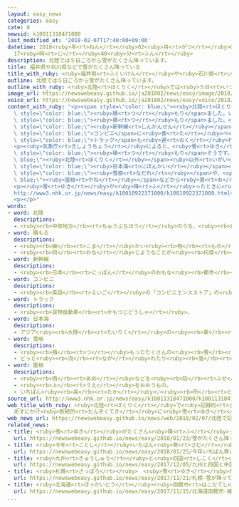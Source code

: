 ```yaml
---
layout: easy_news
categories: easy
cate: 8
newsid: k10011318471000
last_modified_at: '2018-02-07T17:40:00+09:00'
datetime: 2018<ruby>年<rt>ねん</rt></ruby>02<ruby>月<rt>がつ</rt></ruby>07<ruby>日<rt>にち</rt></ruby>
  17<ruby>時<rt>じ</rt></ruby>40<ruby>分<rt>ふん</rt></ruby>
description: 北陸では５日ごろから雪がたくさん降っています。
title: 福井県や石川県などで雪がたくさん降っている
title_with_ruby: <ruby>福井県<rt>ふくいけん</rt></ruby>や<ruby>石川県<rt>いしかわけん</rt></ruby>などで<ruby>雪<rt>ゆき</rt></ruby>がたくさん<ruby>降<rt>ふ</rt></ruby>っている
outline: 北陸では５日ごろから雪がたくさん降っています。
outline_with_ruby: <ruby>北陸<rt>ほくりく</rt></ruby>では<ruby>５日<rt>いつか</rt></ruby>ごろから<ruby>雪<rt>ゆき</rt></ruby>がたくさん<ruby>降<rt>ふ</rt></ruby>っています。
image_url: https://newswebeasy.github.io/ja201802/news/easy/image/2018/02/07/k10011318471000.jpg
voice_url: https://newswebeasy.github.io/ja201802/news/easy/voice/2018/02/07/k10011318471000.mp3
content_with_ruby: "<p><span style=\"color: blue;\"><ruby>北陸<rt>ほくりく</rt></ruby></span>では<ruby>５日<rt>いつか</rt></ruby>ごろから<ruby>雪<rt>ゆき</rt></ruby>がたくさん<ruby>降<rt>ふ</rt></ruby>っています。<ruby>福井市<rt>ふくいし</rt></ruby>では、<ruby>７日<rt>なのか</rt></ruby>の<ruby>昼<rt>ひる</rt></ruby>までに<ruby>雪<rt>ゆき</rt></ruby>が１m４０ｃｍ<span\
  \ style=\"color: blue;\"><ruby>積<rt>つ</rt></ruby>もり</span>ました。いつもの<ruby>年<rt>とし</rt></ruby>の６<ruby>倍<rt>ばい</rt></ruby>です。<ruby>金沢市<rt>かなざわし</rt></ruby>ではいつもの<ruby>年<rt>とし</rt></ruby>の５<ruby>倍<rt>ばい</rt></ruby>、<ruby>富山市<rt>とやまし</rt></ruby>では３<ruby>倍<rt>ばい</rt></ruby><span\
  \ style=\"color: blue;\"><ruby>積<rt>つ</rt></ruby>もり</span>ました。</p>\n<p><ruby>福井県<rt>ふくいけん</rt></ruby>と<ruby>石川県<rt>いしかわけん</rt></ruby>では、<span\
  \ style=\"color: blue;\"><ruby>新幹線<rt>しんかんせん</rt></ruby></span><ruby>以外<rt>いがい</rt></ruby>の<ruby>電車<rt>でんしゃ</rt></ruby>がほとんど<ruby>止<rt>と</rt></ruby>まりました。１４００<ruby>台<rt>だい</rt></ruby>の<ruby>車<rt>くるま</rt></ruby>が<ruby>動<rt>うご</rt></ruby>くことができなくなった<ruby>道<rt>みち</rt></ruby>もありました。<ruby>道<rt>みち</rt></ruby>が<ruby>混<rt>こ</rt></ruby>んだり、<ruby>通<rt>とお</rt></ruby>ることができなくなったりしているため、スーパーや<span\
  \ style=\"color: blue;\">コンビニ</span>に<ruby>食<rt>た</rt></ruby>べ<ruby>物<rt>もの</rt></ruby>などを<ruby>届<rt>とど</rt></ruby>ける<span\
  \ style=\"color: blue;\">トラック</span>も<ruby>遅<rt>おく</rt></ruby>れています。</p>\n<p><ruby>多<rt>おお</rt></ruby>くの<ruby>学校<rt>がっこう</rt></ruby>が<ruby>６日<rt>むいか</rt></ruby>と<ruby>７日<rt>なのか</rt></ruby>を<ruby>休<rt>やす</rt></ruby>みにしています。</p>\n\
  <p><ruby>気象庁<rt>きしょうちょう</rt></ruby>によると、<ruby>雪<rt>ゆき</rt></ruby>は<ruby>８日<rt>ようか</rt></ruby>まで<ruby>続<rt>つづ</rt></ruby>いて、もっと<span\
  \ style=\"color: blue;\"><ruby>積<rt>つ</rt></ruby>もり</span>そうです。<span style=\"color:\
  \ blue;\"><ruby>北陸<rt>ほくりく</rt></ruby></span><ruby>以外<rt>いがい</rt></ruby>の<ruby>場所<rt>ばしょ</rt></ruby>でも、<span\
  \ style=\"color: blue;\"><ruby>日本海<rt>にほんかい</rt></ruby></span><ruby>側<rt>がわ</rt></ruby>では<ruby>雪<rt>ゆき</rt></ruby>がたくさん<ruby>降<rt>ふ</rt></ruby>りそうです。<ruby>気象庁<rt>きしょうちょう</rt></ruby>は、<span\
  \ style=\"color: blue;\"><ruby>雪崩<rt>なだれ</rt></ruby></span>や、<span style=\"color:\
  \ blue;\"><ruby>屋根<rt>やね</rt></ruby></span>などから<ruby>落<rt>お</rt></ruby>ちてくる<ruby>雪<rt>ゆき</rt></ruby>にも、<ruby>十分<rt>じゅうぶん</rt></ruby>に<ruby>気<rt>き</rt></ruby>をつけるように<ruby>言<rt>い</rt></ruby>っています。</p>\n\
  <p><ruby>雪<rt>ゆき</rt></ruby>が<ruby>降<rt>ふ</rt></ruby>ったときに<ruby>気<rt>き</rt></ruby>をつけることは、「ＮＥＷＳ　ＷＥＢ　ＥＡＳＹ」の「<ruby>大雪<rt>おおゆき</rt></ruby>」のページにも<ruby>書<rt>か</rt></ruby>いてあります。\n\
  http://www3.nhk.or.jp/news/easy/k10010922371000/k10010922371000.html</p>\n<p></p>\n\
  <p></p>"
words:
- word: 北陸
  descriptions:
  - <ruby><rb>中部地方</rb><rt>ちゅうぶちほう</rt></ruby>のうち、<ruby><rb>日本海側</rb><rt>にほんかいがわ</rt></ruby>の<ruby><rb>地方</rb><rt>ちほう</rt></ruby>。<ruby><rb>福井</rb><rt>ふくい</rt></ruby>・<ruby><rb>石川</rb><rt>いしかわ</rt></ruby>・<ruby><rb>富山</rb><rt>とやま</rt></ruby>・<ruby><rb>新潟</rb><rt>にいがた</rt></ruby>の<ruby><rb>四県</rb><rt>よんけん</rt></ruby>。
- word: 積もる
  descriptions:
  - <ruby><rb>細</rb><rt>こま</rt></ruby>かい<ruby><rb>物</rb><rt>もの</rt></ruby>が<ruby><rb>重</rb><rt>かさ</rt></ruby>なってたまる。
  - <ruby><rb>同</rb><rt>おな</rt></ruby>じようなことが<ruby><rb>何度</rb><rt>なんど</rt></ruby>も<ruby><rb>重</rb><rt>かさ</rt></ruby>なって、だんだん<ruby><rb>大</rb><rt>おお</rt></ruby>きくなる。
- word: 新幹線
  descriptions:
  - <ruby><rb>日本</rb><rt>にっぽん</rt></ruby>のおもな<ruby><rb>都市</rb><rt>とし</rt></ruby>を<ruby><rb>結</rb><rt>むす</rt></ruby>んで、<ruby><rb>速</rb><rt>はや</rt></ruby>く<ruby><rb>人</rb><rt>ひと</rt></ruby>を<ruby><rb>運</rb><rt>はこ</rt></ruby>ぶための<ruby><rb>高速鉄道</rb><rt>こうそくてつどう</rt></ruby>。<ruby><rb>東海道新幹線</rb><rt>とうかいどうしんかんせん</rt></ruby>、<ruby><rb>山陽新幹線</rb><rt>さんようしんかんせん</rt></ruby>、<ruby><rb>上越新幹線</rb><rt>じょうえつしんかんせん</rt></ruby>、<ruby><rb>長野新幹線</rb><rt>ながのしんかんせん</rt></ruby>、<ruby><rb>東北新幹線</rb><rt>とうほくしんかんせん</rt></ruby>、<ruby><rb>山形新幹線</rb><rt>やまがたしんかんせん</rt></ruby>、<ruby><rb>秋田新幹線</rb><rt>あきたしんかんせん</rt></ruby>、<ruby><rb>九州新幹線</rb><rt>きゅうしゅうしんかんせん</rt></ruby>がある。
- word: コンビニ
  descriptions:
  - <ruby><rb>英語</rb><rt>えいご</rt></ruby>の「コンビニエンスストア」の<ruby><rb>略</rb><rt>りゃく</rt></ruby>。<ruby><rb>食料品</rb><rt>しょくりょうひん</rt></ruby>や<ruby><rb>日用品</rb><rt>にちようひん</rt></ruby>が、<ruby><rb>手軽</rb><rt>てがる</rt></ruby>にいつでも<ruby><rb>買</rb><rt>か</rt></ruby>えるように<ruby><rb>開</rb><rt>ひら</rt></ruby>いている、<ruby><rb>小型</rb><rt>こがた</rt></ruby>のスーパー。
- word: トラック
  descriptions:
  - <ruby><rb>貨物自動車</rb><rt>かもつじどうしゃ</rt></ruby>。
- word: 日本海
  descriptions:
  - アジア<ruby><rb>大陸</rb><rt>たいりく</rt></ruby>の<ruby><rb>東</rb><rt>ひがし</rt></ruby>と<ruby><rb>日本列島</rb><rt>にほんれっとう</rt></ruby>にはさまれた<ruby><rb>海</rb><rt>うみ</rt></ruby>。
- word: 雪崩
  descriptions:
  - <ruby><rb>積</rb><rt>つ</rt></ruby>もったたくさんの<ruby><rb>雪</rb><rt>ゆき</rt></ruby>が、どっとくずれ<ruby><rb>落</rb><rt>お</rt></ruby>ちること。
  - どっと<ruby><rb>流</rb><rt>なが</rt></ruby>れたり<ruby><rb>落</rb><rt>お</rt></ruby>ちたりすること。
- word: 屋根
  descriptions:
  - <ruby><rb>雨</rb><rt>あめ</rt></ruby>などを<ruby><rb>防</rb><rt>ふせ</rt></ruby>ぐために、<ruby><rb>家</rb><rt>いえ</rt></ruby>をおおうもの。
  - <ruby><rb>上</rb><rt>うえ</rt></ruby>をおおうもの。
  - いちばん<ruby><rb>高</rb><rt>たか</rt></ruby>い<ruby><rb>所</rb><rt>ところ</rt></ruby>。
source_url: http://www3.nhk.or.jp/news/easy/k10011318471000/k10011318471000.html
web_title_with_ruby: <ruby>北陸<rt>ほくりく</rt></ruby>で<ruby>記録的<rt>きろくてき</rt></ruby><ruby>大雪<rt>おおゆき</rt></ruby>
  あすにかけ<ruby>断続的<rt>だんぞくてき</rt></ruby>に<ruby>雪<rt>ゆき</rt></ruby> <ruby>厳重<rt>げんじゅう</rt></ruby>に<ruby>警戒<rt>けいかい</rt></ruby>
web_news_url: https://newswebeasy.github.io/news/web/2018/02/07/北陸で記録的大雪-あすにかけ断続的に雪-厳重に警戒
related_news:
- title: <ruby>雪<rt>ゆき</rt></ruby>がたくさん<ruby>降<rt>ふ</rt></ruby>って<ruby>東京<rt>とうきょう</rt></ruby>の<ruby>中心<rt>ちゅうしん</rt></ruby>で２３ｃm<ruby>積<rt>つ</rt></ruby>もる
  url: https://newswebeasy.github.io/news/easy/2018/01/23/雪がたくさん降って東京の中心で23cm積もる
- title: <ruby>今年<rt>ことし</rt></ruby>いちばん<ruby>寒<rt>さむ</rt></ruby>い<ruby>朝<rt>あさ</rt></ruby>　<ruby>東京<rt>とうきょう</rt></ruby>でもー４℃
  url: https://newswebeasy.github.io/news/easy/2018/01/25/今年いちばん寒い朝-東京でもー4C
- title: <ruby>九州<rt>きゅうしゅう</rt></ruby>と<ruby>四国<rt>しこく</rt></ruby>と<ruby>中国地方<rt>ちゅうごくちほう</rt></ruby>で<ruby>初雪<rt>はつゆき</rt></ruby>
  url: https://newswebeasy.github.io/news/easy/2017/12/05/九州と四国と中国地方で初雪
- title: <ruby>札幌<rt>さっぽろ</rt></ruby>　<ruby>雪<rt>ゆき</rt></ruby>が<ruby>降<rt>ふ</rt></ruby>って「ササラ<ruby>電車<rt>でんしゃ</rt></ruby>」が<ruby>出発<rt>しゅっぱつ</rt></ruby>する
  url: https://newswebeasy.github.io/news/easy/2017/11/21/札幌-雪が降ってササラ電車が出発する
- title: <ruby>北海道<rt>ほっかいどう</rt></ruby><ruby>函館市<rt>はこだてし</rt></ruby>　<ruby>線路<rt>せんろ</rt></ruby>の<ruby>雪<rt>ゆき</rt></ruby>を<ruby>掃<rt>は</rt></ruby>く「ササラ<ruby>電車<rt>でんしゃ</rt></ruby>」を<ruby>点検<rt>てんけん</rt></ruby>する
  url: https://newswebeasy.github.io/news/easy/2017/11/15/北海道函館市-線路の雪を掃くササラ電車を点検する
...
```

